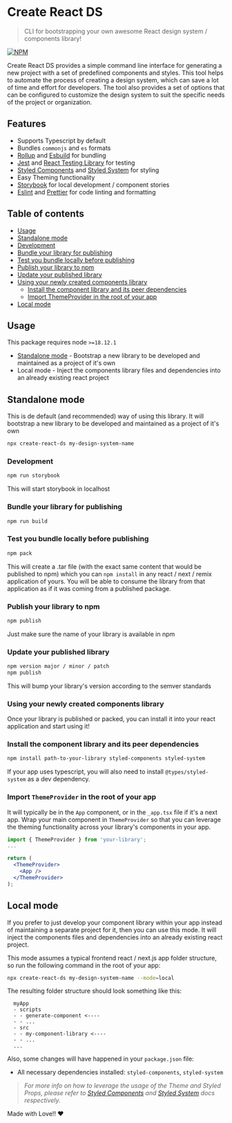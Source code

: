 # Create React DS

> CLI for bootstrapping your own awesome React design system / components library!

[![NPM](https://img.shields.io/npm/v/create-react-ds)](https://www.npmjs.com/package/create-react-ds)

Create React DS provides a simple command line interface for generating a new project with a set of predefined components and styles. This tool helps to automate the process of creating a design system, which can save a lot of time and effort for developers. The tool also provides a set of options that can be configured to customize the design system to suit the specific needs of the project or organization.

## Features

- Supports Typescript by default
- Bundles `commonjs` and `es` formats
- [Rollup](https://rollupjs.org/) and [Esbuild](https://esbuild.github.io/) for bundling
- [Jest](https://jestjs.io/) and [React Testing Library](https://testing-library.com/docs/react-testing-library/intro/) for testing
- [Styled Components](https://styled-components.com/) and [Styled System](https://styled-system.com/) for styling
- Easy Theming functionality
- [Storybook](https://storybook.js.org/) for local development / component stories
- [Eslint](https://eslint.org/) and [Prettier](https://prettier.io/) for code linting and formatting

## Table of contents

- [Usage](#usage)
- [Standalone mode](#standalone-mode)
- [Development](#development)
- [Bundle your library for publishing](#bundle-your-library-for-publishing)
- [Test you bundle locally before publishing](#test-you-bundle-locally-before-publishing)
- [Publish your library to npm](#publish-your-library-to-npm)
- [Update your published library](#update-your-published-library)
- [Using your newly created components library](#using-your-newly-created-components-library)
  - [Install the component library and its peer dependencies](#install-the-component-library-and-its-peer-dependencies)
  - [Import ThemeProvider in the root of your app](#import-themeprovider-in-the-root-of-your-app)
- [Local mode](#local-mode)


## Usage

This package requires node `>=18.12.1`

- [Standalone mode](#standalone-mode) - Bootstrap a new library to be developed and maintained as a project of it's own
- Local mode - Inject the components library files and dependencies into an already existing react project

## Standalone mode
This is de default (and recommended) way of using this library. It will bootstrap a new library to be developed and maintained as a project of it's own

```bash
npx create-react-ds my-design-system-name
```

### Development

```bash
npm run storybook
```

This will start storybook in localhost

### Bundle your library for publishing

```bash
npm run build
```

### Test you bundle locally before publishing

```bash
npm pack
```

This will create a .tar file (with the exact same content that would be published to npm) which you can `npm install` in any react / next / remix application of yours.
You will be able to consume the library from that application as if it was coming from a published package.

### Publish your library to npm

```bash
npm publish
```

Just make sure the name of your library is available in npm

### Update your published library

```bash
npm version major / minor / patch
npm publish
```

This will bump your library's version according to the semver standards

### Using your newly created components library

Once your library is published or packed, you can install it into your react application and start using it!

### Install the component library and its peer dependencies
```bash
npm install path-to-your-library styled-components styled-system
```

If your app uses typescript, you will also need to install `@types/styled-system` as a dev dependency.

### Import `ThemeProvider` in the root of your app

It will typically be in the `App` component, or in the `_app.tsx` file if it's a next app.
Wrap your main component in `ThemeProvider` so that you can leverage the theming functionality across your library's components in your app.

```jsx
import { ThemeProvider } from 'your-library';
...

return (
  <ThemeProvider>
    <App />
  </ThemeProvider>
);
```

## Local mode
If you prefer to just develop your component library within your app instead of maintaining a separate project for it, then you can use this mode. It will inject the components files and dependencies into an already existing react project.

This mode assumes a typical frontend react / next.js app folder structure, so run the following command in the root of your app:

```bash
npx create-react-ds my-design-system-name --mode=local
```

The resulting folder structure should look something like this:

```
  myApp
  - scripts
  - - generate-component <----
  - - ...
  - src
  - - my-component-library <----
  - - ... 
  ...  
```

Also, some changes will have happened in your `package.json` file:

- All necessary dependencies installed: `styled-components`, `styled-system`

> *For more info on how to leverage the usage of the Theme and Styled Props, please refer to [Styled Components](https://styled-components.com/) and [Styled System](https://styled-system.com/) docs respectively.*

Made with Love!! ❤️
